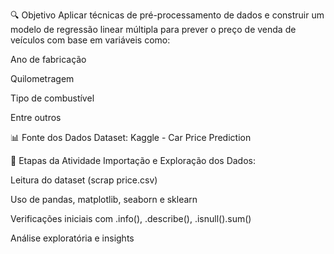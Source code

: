 🔍 Objetivo
Aplicar técnicas de pré-processamento de dados e construir um modelo de regressão linear múltipla para prever o preço de venda de veículos com base em variáveis como:

Ano de fabricação

Quilometragem

Tipo de combustível

Entre outros

📊 Fonte dos Dados
Dataset: Kaggle - Car Price Prediction

🧪 Etapas da Atividade
Importação e Exploração dos Dados:

Leitura do dataset (scrap price.csv)

Uso de pandas, matplotlib, seaborn e sklearn

Verificações iniciais com .info(), .describe(), .isnull().sum()

Análise exploratória e insights
